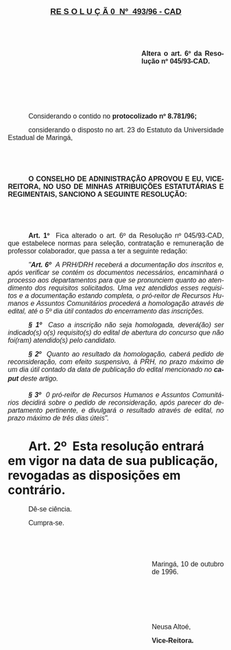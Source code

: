 <body lang=PT-BR style='tab-interval:36.0pt'>

<div class=Section1>

<p class=MsoNormal align=center style='text-align:center'><b><u><span
style='font-size:14.0pt;mso-bidi-font-size:10.0pt;font-family:Arial'>RE S O L U
Ç Ã 0<span style="mso-spacerun: yes">  </span>Nº<span style="mso-spacerun:
yes">  </span>493/96 - CAD<o:p></o:p></span></u></b></p>

<p class=MsoNormal style='text-align:justify'><span style='font-size:12.0pt;
mso-bidi-font-size:10.0pt;font-family:Arial'><![if !supportEmptyParas]>&nbsp;<![endif]><o:p></o:p></span></p>

<p class=MsoNormal style='text-align:justify'><span style='font-size:12.0pt;
mso-bidi-font-size:10.0pt;font-family:Arial'><![if !supportEmptyParas]>&nbsp;<![endif]><o:p></o:p></span></p>

<p class=MsoNormal style='margin-left:233.9pt;text-align:justify'><b><span
style='font-size:12.0pt;mso-bidi-font-size:10.0pt;font-family:Arial'>Altera o
art. 6º da Resolução nº 045/93-CAD.<o:p></o:p></span></b></p>

<p class=MsoNormal style='text-align:justify'><span style='font-size:12.0pt;
mso-bidi-font-size:10.0pt;font-family:Arial'><![if !supportEmptyParas]>&nbsp;<![endif]><o:p></o:p></span></p>

<p class=MsoNormal style='text-align:justify'><span style='font-size:12.0pt;
mso-bidi-font-size:10.0pt;font-family:Arial'><![if !supportEmptyParas]>&nbsp;<![endif]><o:p></o:p></span></p>

<p class=MsoNormal style='text-align:justify'><span style='font-size:12.0pt;
mso-bidi-font-size:10.0pt;font-family:Arial'><![if !supportEmptyParas]>&nbsp;<![endif]><o:p></o:p></span></p>

<p class=MsoNormal style='text-align:justify;text-indent:36.0pt'><span
style='font-size:12.0pt;mso-bidi-font-size:10.0pt;font-family:Arial'>Considerando
o contido no <b>protocolizado nº 8.781/96;<o:p></o:p></b></span></p>

<p class=MsoNormal style='text-align:justify;text-indent:36.0pt'><span
style='font-size:12.0pt;mso-bidi-font-size:10.0pt;font-family:Arial'>considerando
o disposto no art. 23 do Estatuto da Universidade Estadual de Maringá,<o:p></o:p></span></p>

<p class=MsoNormal style='text-align:justify'><span style='font-size:12.0pt;
mso-bidi-font-size:10.0pt;font-family:Arial'><![if !supportEmptyParas]>&nbsp;<![endif]><o:p></o:p></span></p>

<p class=MsoNormal style='text-align:justify'><span style='font-size:12.0pt;
mso-bidi-font-size:10.0pt;font-family:Arial'><![if !supportEmptyParas]>&nbsp;<![endif]><o:p></o:p></span></p>

<p class=MsoNormal style='text-align:justify;text-indent:36.0pt'><b><span
style='font-size:12.0pt;mso-bidi-font-size:10.0pt;font-family:Arial'>O CONSELHO
DE ADNINISTRAÇÃO APROVOU E EU, VICE-REITORA, NO USO DE MINHAS ATRIBUIÇÕES
ESTATUTÁRIAS E REGIMENTAIS, SANCIONO A SEGUINTE RESOLUÇÃO:<o:p></o:p></span></b></p>

<p class=MsoNormal style='text-align:justify'><b><span style='font-size:12.0pt;
mso-bidi-font-size:10.0pt;font-family:Arial'><![if !supportEmptyParas]>&nbsp;<![endif]><o:p></o:p></span></b></p>

<p class=MsoNormal style='text-align:justify'><b><span style='font-size:12.0pt;
mso-bidi-font-size:10.0pt;font-family:Arial'><![if !supportEmptyParas]>&nbsp;<![endif]><o:p></o:p></span></b></p>

<p class=MsoNormal style='text-align:justify;text-indent:36.0pt'><b><span
style='font-size:12.0pt;mso-bidi-font-size:10.0pt;font-family:Arial'>Art.
1º<span style="mso-spacerun: yes">  </span></span></b><span style='font-size:
12.0pt;mso-bidi-font-size:10.0pt;font-family:Arial'>Fica alterado o art. 6º da
Resolução nº 045/93-CAD, que estabelece normas para seleção, contratação e
remuneração de professor colaborador, que passa a ter a seguinte redação:<i><o:p></o:p></i></span></p>

<p class=MsoNormal style='text-align:justify;text-indent:36.0pt'><i><span
style='font-size:12.0pt;mso-bidi-font-size:10.0pt;font-family:Arial'>&quot;<b>Art.
6º<span style="mso-spacerun: yes">  </span></b>A PRH/DRH receberá a
documentação dos inscritos e, após verificar se contém os documentos
necessários, encaminhará o processo aos departamentos para que se pronunciem
quanto ao atendimento dos requisitos solicitados. Uma vez atendidos esses
requisitos e a documentação estando completa, o pró-reitor de Recursos Humanos
e Assuntos Comunitários procederá a homologação através de edital, até o 5º dia
útil contados do encerramento das inscrições.<o:p></o:p></span></i></p>

<p class=MsoNormal style='text-align:justify;text-indent:36.0pt'><b><i><span
style='font-size:12.0pt;mso-bidi-font-size:10.0pt;font-family:Arial'>§ 1º<span
style="mso-spacerun: yes">  </span></span></i></b><i><span style='font-size:
12.0pt;mso-bidi-font-size:10.0pt;font-family:Arial'>Caso a inscrição não seja
homologada, deverá(ão) ser indicado(s) o(s) requisito(s) do edital de abertura
do concurso que não foi(ram) atendido(s) pelo candidato.<o:p></o:p></span></i></p>

<p class=MsoNormal style='text-align:justify;text-indent:36.0pt'><b><i><span
style='font-size:12.0pt;mso-bidi-font-size:10.0pt;font-family:Arial'>§ 2º<span
style="mso-spacerun: yes">  </span></span></i></b><i><span style='font-size:
12.0pt;mso-bidi-font-size:10.0pt;font-family:Arial'>Quanto ao resultado da
homologação, caberá pedido de reconsideração, com efeito suspensivo, à PRH, no
prazo máximo de um dia útil contado da data de publicação do edital mencionado
no <b>caput</b> deste artigo.<o:p></o:p></span></i></p>

<p class=MsoNormal style='text-align:justify;text-indent:36.0pt'><b><i><span
style='font-size:12.0pt;mso-bidi-font-size:10.0pt;font-family:Arial'>§ 3º<span
style="mso-spacerun: yes">  </span></span></i></b><i><span style='font-size:
12.0pt;mso-bidi-font-size:10.0pt;font-family:Arial'>0 pró-reifor de Recursos
Humanos e Assuntos Comunitários decidirá sobre o pedido de reconsideração, após
parecer do departamento pertinente, e divulgará o resultado através de edital,
no prazo máximo de três dias úteis&quot;.</span></i><span style='font-size:
12.0pt;mso-bidi-font-size:10.0pt;font-family:Arial'><o:p></o:p></span></p>

<h1 style='text-indent:36.0pt'><b>Art. 2º<span style="mso-spacerun: yes"> 
</span></b>Esta resolução entrará em vigor na data de sua publicação, revogadas
as disposições em contrário.</h1>

<p class=MsoNormal style='text-align:justify;text-indent:36.0pt'><span
style='font-size:12.0pt;mso-bidi-font-size:10.0pt;font-family:Arial'>Dê-se
ciência.<o:p></o:p></span></p>

<p class=MsoNormal style='text-align:justify;text-indent:36.0pt'><span
style='font-size:12.0pt;mso-bidi-font-size:10.0pt;font-family:Arial'>Cumpra-se.<o:p></o:p></span></p>

<p class=MsoNormal style='text-align:justify'><span style='font-size:12.0pt;
mso-bidi-font-size:10.0pt;font-family:Arial'><![if !supportEmptyParas]>&nbsp;<![endif]><o:p></o:p></span></p>

<p class=MsoNormal style='text-align:justify'><span style='font-size:12.0pt;
mso-bidi-font-size:10.0pt;font-family:Arial'><![if !supportEmptyParas]>&nbsp;<![endif]><o:p></o:p></span></p>

<p class=MsoNormal style='margin-left:252.0pt;text-align:justify'><span
style='font-size:12.0pt;mso-bidi-font-size:10.0pt;font-family:Arial'>Maringá,
10 de outubro de 1996.<o:p></o:p></span></p>

<p class=MsoNormal style='margin-left:252.0pt;text-align:justify'><span
style='font-size:12.0pt;mso-bidi-font-size:10.0pt;font-family:Arial'><![if !supportEmptyParas]>&nbsp;<![endif]><o:p></o:p></span></p>

<p class=MsoNormal style='margin-left:252.0pt;text-align:justify'><span
style='font-size:12.0pt;mso-bidi-font-size:10.0pt;font-family:Arial'><![if !supportEmptyParas]>&nbsp;<![endif]><o:p></o:p></span></p>

<p class=MsoNormal style='margin-left:252.0pt;text-align:justify'><span
style='font-size:12.0pt;mso-bidi-font-size:10.0pt;font-family:Arial'><![if !supportEmptyParas]>&nbsp;<![endif]><o:p></o:p></span></p>

<p class=MsoNormal style='margin-left:252.0pt;text-align:justify'><span
style='font-size:12.0pt;mso-bidi-font-size:10.0pt;font-family:Arial'>Neusa
Altoé,<o:p></o:p></span></p>

<p class=MsoNormal style='margin-left:252.0pt;text-align:justify'><b><span
style='font-size:12.0pt;mso-bidi-font-size:10.0pt;font-family:Arial'>Vice-Reitora.<o:p></o:p></span></b></p>

</div>

</body>
